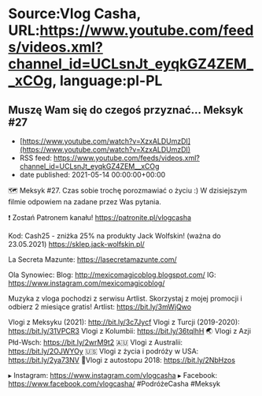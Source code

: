 # Source:Vlog Casha, URL:https://www.youtube.com/feeds/videos.xml?channel_id=UCLsnJt_eyqkGZ4ZEM__xCOg, language:pl-PL

## Muszę Wam się do czegoś przyznać... Meksyk #27
 - [https://www.youtube.com/watch?v=XzxALDUmzDI](https://www.youtube.com/watch?v=XzxALDUmzDI)
 - RSS feed: https://www.youtube.com/feeds/videos.xml?channel_id=UCLsnJt_eyqkGZ4ZEM__xCOg
 - date published: 2021-05-14 00:00:00+00:00

🗺️ Meksyk #27. Czas sobie trochę porozmawiać o życiu :) W dzisiejszym filmie odpowiem na zadane przez Was pytania.

❗ Zostań Patronem kanału!
https://patronite.pl/vlogcasha

Kod: Cash25 - zniżka 25% na produkty Jack Wolfskin! (ważna do 23.05.2021)
https://sklep.jack-wolfskin.pl/

La Secreta Mazunte: https://lasecretamazunte.com/

Ola Synowiec:
Blog: http://mexicomagicoblog.blogspot.com/
IG: https://www.instagram.com/mexicomagicoblog/

Muzyka z vloga pochodzi z serwisu Artlist. Skorzystaj z mojej promocji i odbierz 2 miesiące gratis!
Artlist: https://bit.ly/3mWjQwo

Vlogi z Meksyku (2021): http://bit.ly/3c7Jycf
Vlogi z Turcji (2019-2020): https://bit.ly/31VPCR3
Vlogi z Kolumbii: https://bit.ly/36tqlhH
🌏 Vlogi z Azji Płd-Wsch: https://bit.ly/2wrM9t2
🇦🇺 Vlogi z Australii: https://bit.ly/2OJWYOy
🇺🇸 Vlogi z życia i podróży w USA: https://bit.ly/2ya73NV
🚙Vlogi z autostopu 2018: https://bit.ly/2NbHzos

▸ Instagram: https://www.instagram.com/vlogcasha
▸ Facebook: https://www.facebook.com/vlogcasha/
#PodróżeCasha #Meksyk

